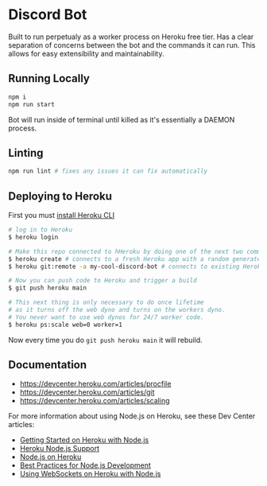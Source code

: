 # Discord Bot

Built to run perpetualy as a worker process on Heroku free tier. Has a clear separation of concerns between the bot and the commands it can run. This allows for easy extensibility and maintainability.

## Running Locally

```sh
npm i
npm run start
```

Bot will run inside of terminal until killed as it's essentially a DAEMON process.

## Linting

```sh
npm run lint # fixes any issues it can fix automatically
```


## Deploying to Heroku

First you must [install Heroku CLI](https://devcenter.heroku.com/articles/heroku-cli)

```sh
# log in to Heroku
$ heroku login

# Make this repo connected to hHeroku by doing one of the next two commands
$ heroku create # connects to a fresh Heroku app with a random generated name
$ heroku git:remote -a my-cool-discord-bot # connects to existing Heroku app

# Now you can push code to Heroku and trigger a build
$ git push heroku main

# This next thing is only necessary to do once lifetime
# as it turns off the web dyno and turns on the workers dyno.
# You never want to use web dynos for 24/7 worker code.
$ heroku ps:scale web=0 worker=1
```

Now every time you do `git push heroku main` it will rebuild.


## Documentation

* https://devcenter.heroku.com/articles/procfile
* https://devcenter.heroku.com/articles/git
* https://devcenter.heroku.com/articles/scaling

For more information about using Node.js on Heroku, see these Dev Center articles:

- [Getting Started on Heroku with Node.js](https://devcenter.heroku.com/articles/getting-started-with-nodejs)
- [Heroku Node.js Support](https://devcenter.heroku.com/articles/nodejs-support)
- [Node.js on Heroku](https://devcenter.heroku.com/categories/nodejs)
- [Best Practices for Node.js Development](https://devcenter.heroku.com/articles/node-best-practices)
- [Using WebSockets on Heroku with Node.js](https://devcenter.heroku.com/articles/node-websockets)
